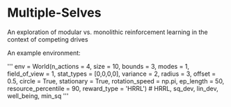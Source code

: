 # Multiple-Selves
An exploration of modular vs. monolithic reinforcement learning in the context of competing drives

An example environment:

'''
env = World(n_actions = 4, 
            size = 10, 
            bounds = 3, 
            modes = 1, 
            field_of_view = 1, 
            stat_types = [0,0,0,0],
            variance = 2, 
            radius = 3,
            offset = 0.5,
            circle = True,
            stationary = True, 
            rotation_speed = np.pi,
            ep_length = 50,
            resource_percentile = 90,
            reward_type = 'HRRL') # HRRL, sq_dev, lin_dev, well_being, min_sq
'''
